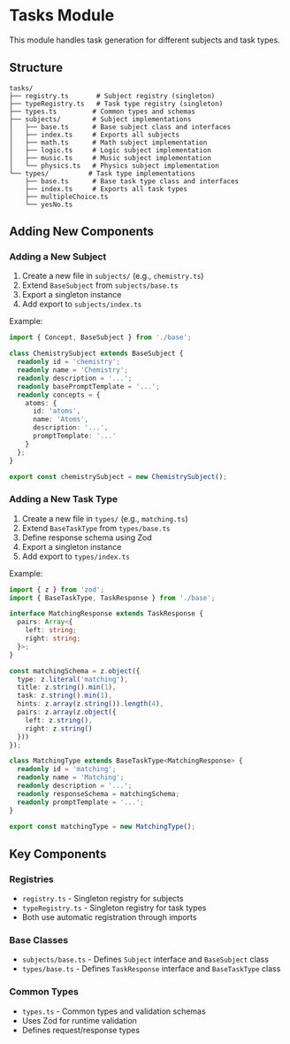 # Tasks Module

This module handles task generation for different subjects and task types.

## Structure

```
tasks/
├── registry.ts       # Subject registry (singleton)
├── typeRegistry.ts   # Task type registry (singleton)
├── types.ts         # Common types and schemas
├── subjects/        # Subject implementations
│   ├── base.ts      # Base subject class and interfaces
│   ├── index.ts     # Exports all subjects
│   ├── math.ts      # Math subject implementation
│   ├── logic.ts     # Logic subject implementation
│   ├── music.ts     # Music subject implementation
│   └── physics.ts   # Physics subject implementation
└── types/          # Task type implementations
    ├── base.ts      # Base task type class and interfaces
    ├── index.ts     # Exports all task types
    ├── multipleChoice.ts
    └── yesNo.ts

```

## Adding New Components

### Adding a New Subject
1. Create a new file in `subjects/` (e.g., `chemistry.ts`)
2. Extend `BaseSubject` from `subjects/base.ts`
3. Export a singleton instance
4. Add export to `subjects/index.ts`

Example:
```typescript
import { Concept, BaseSubject } from './base';

class ChemistrySubject extends BaseSubject {
  readonly id = 'chemistry';
  readonly name = 'Chemistry';
  readonly description = '...';
  readonly basePromptTemplate = '...';
  readonly concepts = {
    atoms: {
      id: 'atoms',
      name: 'Atoms',
      description: '...',
      promptTemplate: '...'
    }
  };
}

export const chemistrySubject = new ChemistrySubject();
```

### Adding a New Task Type
1. Create a new file in `types/` (e.g., `matching.ts`)
2. Extend `BaseTaskType` from `types/base.ts`
3. Define response schema using Zod
4. Export a singleton instance
5. Add export to `types/index.ts`

Example:
```typescript
import { z } from 'zod';
import { BaseTaskType, TaskResponse } from './base';

interface MatchingResponse extends TaskResponse {
  pairs: Array<{
    left: string;
    right: string;
  }>;
}

const matchingSchema = z.object({
  type: z.literal('matching'),
  title: z.string().min(1),
  task: z.string().min(1),
  hints: z.array(z.string()).length(4),
  pairs: z.array(z.object({
    left: z.string(),
    right: z.string()
  }))
});

class MatchingType extends BaseTaskType<MatchingResponse> {
  readonly id = 'matching';
  readonly name = 'Matching';
  readonly description = '...';
  readonly responseSchema = matchingSchema;
  readonly promptTemplate = '...';
}

export const matchingType = new MatchingType();
```

## Key Components

### Registries
- `registry.ts` - Singleton registry for subjects
- `typeRegistry.ts` - Singleton registry for task types
- Both use automatic registration through imports

### Base Classes
- `subjects/base.ts` - Defines `Subject` interface and `BaseSubject` class
- `types/base.ts` - Defines `TaskResponse` interface and `BaseTaskType` class

### Common Types
- `types.ts` - Common types and validation schemas
- Uses Zod for runtime validation
- Defines request/response types 